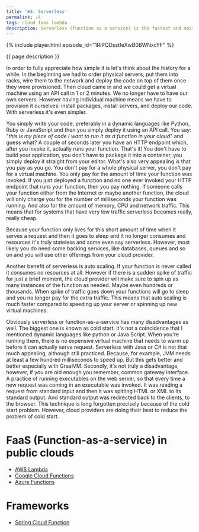 ```yaml
---
title: '#4: Serverless'
permalink: /4
tags: cloud faas lambda
description: Serverless (function as a service) is the fastest and most cost effective way of deploying your code to the cloud. However it suffers the cold start problem and pricing is not always straightforward
---
```


{% include player.html episode_id="1RiPQDsstfeXwB0BWNxcYF" %}

{{ page.description }}

In order to fully appreciate how simple it is let's think about the history for a while.
In the beginning we had to order physical servers, put them into racks, wire them to the network and deploy the code on top of them once they were provisioned.
Then cloud came in and we could get a virtual machine using an API call in 1 or 2 minutes.
We no longer have to have our own servers.
However having individual machine means we have to provision it ourselves: install packages, install servers, and deploy our code.
With serverless it's even simpler.

You simply write your code, preferably in a dynamic languages like Python, Ruby or JavaScript and then you simply deploy it using an API call.
You say: "_this is my piece of code I want to run it as a function in your cloud_" and guess what?
A couple of seconds later you have an HTTP endpoint which, after you invoke it, actually runs your function.
That's it!
You don't have to build your application, you don't have to package it into a container, you simply deploy it straight from your editor.
What's also very appealing is that you pay as you go.
You don't pay for a whole physical server, you don't pay for a virtual machine.
You only pay for the amount of time your function was invoked.
If you just deployed a function and no one ever invoked your HTTP endpoint that runs your function, then you pay nothing.
If someone calls your function either from the Internet or maybe another function, the cloud will only charge you for the number of milliseconds your function was running.
And also for the amount of memory, CPU and network traffic.
This means that for systems that have very low traffic serverless becomes really, really cheap.

Because your function only lives for this short amount of time when it serves a request and then it goes to sleep and it no longer consumes and resources it's truly stateless and some even say serverless.
However, most likely you do need some backing services, like databases, queues and so on and you will use other offerings from your cloud provider.

Another benefit of serverless is auto scaling.
If your function is never called it consumes no resources at all.
However if there is a sudden spike of traffic for just a brief moment, the cloud provider will make sure to spin up as many instances of the function as needed.
Maybe even hundreds or thousands.
When spike of traffic goes down your functions will go to sleep and you no longer pay for the extra traffic.
This means that auto scaling is much faster compared to speeding up your server or spinning up new virtual machines.

Obviously serverless or function-as-a-service has many disadvantages as well.
The biggest one is known as cold start.
It's not a coincidence that I mentioned dynamic languages like python or Java Script.
When you're running them, there is no expensive virtual machine that needs to warm up before it can actually serve request.
Serverless with Java or C# is not that much appealing, although still practiced.
Because, for example, JVM needs at least a few hundred milliseconds to speed up.
But this gets better and better especially with GraalVM.
Secondly, it's not truly a disadvantage, however, if you are old enough you remember, common gateway interface.
A practice of running executables on the web server, so that every time a new request was coming in an executable was invoked.
It was reading a request from standard input and then it was spitting HTML or XML to its standard output.
And standard output was redirected back to the clients, to the browser.
This technique is long forgotten precisely because of the cold start problem.
However, cloud providers are doing their best to reduce the problem of cold start.

# FaaS (Function-as-a-service) in public clouds

* [AWS Lambda](https://aws.amazon.com/lambda/)
* [Google Cloud Functions](https://cloud.google.com/functions/)
* [Azure Functions](https://azure.microsoft.com/en-us/services/functions/)

# Frameworks

* [Spring Cloud Function](https://spring.io/projects/spring-cloud-function)


